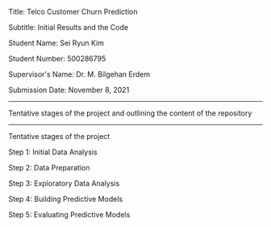 Title: Telco Customer Churn Prediction

Subtitle: Initial Results and the Code

Student Name: Sei Ryun Kim

Student Number: 500286795

Supervisor's Name: Dr. M. Bilgehan Erdem

Submission Date: November 8, 2021

---

Tentative stages of the project and outlining the content of the repository

---

Tentative stages of the project

Step 1: Initial Data Analysis

Step 2: Data Preparation

Step 3: Exploratory Data Analysis

Step 4: Building Predictive Models

Step 5: Evaluating Predictive Models
